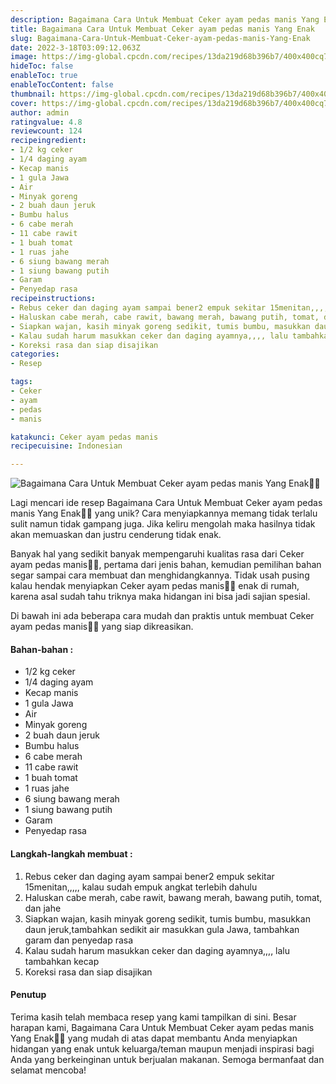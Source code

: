 ```yaml
---
description: Bagaimana Cara Untuk Membuat Ceker ayam pedas manis Yang Enak"
title: Bagaimana Cara Untuk Membuat Ceker ayam pedas manis Yang Enak
slug: Bagaimana-Cara-Untuk-Membuat-Ceker-ayam-pedas-manis-Yang-Enak
date: 2022-3-18T03:09:12.063Z
image: https://img-global.cpcdn.com/recipes/13da219d68b396b7/400x400cq70/photo.jpg
hideToc: false
enableToc: true
enableTocContent: false
thumbnail: https://img-global.cpcdn.com/recipes/13da219d68b396b7/400x400cq70/photo.jpg
cover: https://img-global.cpcdn.com/recipes/13da219d68b396b7/400x400cq70/photo.jpg
author: admin
ratingvalue: 4.8
reviewcount: 124
recipeingredient:
- 1/2 kg ceker
- 1/4 daging ayam
- Kecap manis
- 1 gula Jawa
- Air
- Minyak goreng
- 2 buah daun jeruk
- Bumbu halus
- 6 cabe merah
- 11 cabe rawit
- 1 buah tomat
- 1 ruas jahe
- 6 siung bawang merah
- 1 siung bawang putih
- Garam
- Penyedap rasa
recipeinstructions:
- Rebus ceker dan daging ayam sampai bener2 empuk sekitar 15menitan,,,,, kalau sudah empuk angkat terlebih dahulu
- Haluskan cabe merah, cabe rawit, bawang merah, bawang putih, tomat, dan jahe
- Siapkan wajan, kasih minyak goreng sedikit, tumis bumbu, masukkan daun jeruk,tambahkan sedikit air masukkan gula Jawa, tambahkan garam dan penyedap rasa
- Kalau sudah harum masukkan ceker dan daging ayamnya,,,, lalu tambahkan kecap
- Koreksi rasa dan siap disajikan
categories:
- Resep

tags:
- Ceker
- ayam
- pedas
- manis

katakunci: Ceker ayam pedas manis
recipecuisine: Indonesian

---
```


![Bagaimana Cara Untuk Membuat Ceker ayam pedas manis Yang Enak👩‍🍳](https://img-global.cpcdn.com/recipes/13da219d68b396b7/400x400cq70/photo.jpg)

Lagi mencari ide resep Bagaimana Cara Untuk Membuat Ceker ayam pedas manis Yang Enak👩‍🍳 yang unik? Cara menyiapkannya memang tidak terlalu sulit namun tidak gampang juga. Jika keliru mengolah maka hasilnya tidak akan memuaskan dan justru cenderung tidak enak.

Banyak hal yang sedikit banyak mempengaruhi kualitas rasa dari Ceker ayam pedas manis👩‍🍳, pertama dari jenis bahan, kemudian pemilihan bahan segar sampai cara membuat dan menghidangkannya. Tidak usah pusing kalau hendak menyiapkan Ceker ayam pedas manis👩‍🍳 enak di rumah, karena asal sudah tahu triknya maka hidangan ini bisa jadi sajian spesial.

Di bawah ini ada beberapa cara mudah dan praktis untuk membuat Ceker ayam pedas manis👩‍🍳 yang siap dikreasikan.

<!--inarticleads1-->

#### Bahan-bahan :

- 1/2 kg ceker
- 1/4 daging ayam
- Kecap manis
- 1 gula Jawa
- Air
- Minyak goreng
- 2 buah daun jeruk
- Bumbu halus
- 6 cabe merah
- 11 cabe rawit
- 1 buah tomat
- 1 ruas jahe
- 6 siung bawang merah
- 1 siung bawang putih
- Garam
- Penyedap rasa

<!--inarticleads2-->

#### Langkah-langkah membuat :

1. Rebus ceker dan daging ayam sampai bener2 empuk sekitar 15menitan,,,,, kalau sudah empuk angkat terlebih dahulu
1. Haluskan cabe merah, cabe rawit, bawang merah, bawang putih, tomat, dan jahe
1. Siapkan wajan, kasih minyak goreng sedikit, tumis bumbu, masukkan daun jeruk,tambahkan sedikit air masukkan gula Jawa, tambahkan garam dan penyedap rasa
1. Kalau sudah harum masukkan ceker dan daging ayamnya,,,, lalu tambahkan kecap
1. Koreksi rasa dan siap disajikan

#### Penutup

Terima kasih telah membaca resep yang kami tampilkan di sini. Besar harapan kami, Bagaimana Cara Untuk Membuat Ceker ayam pedas manis Yang Enak👩‍🍳 yang mudah di atas dapat membantu Anda menyiapkan hidangan yang enak untuk keluarga/teman maupun menjadi inspirasi bagi Anda yang berkeinginan untuk berjualan makanan. Semoga bermanfaat dan selamat mencoba!
